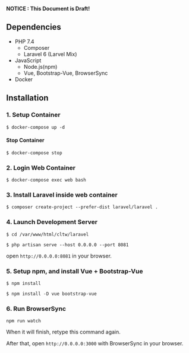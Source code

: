 **NOTICE : This Document is Draft!**

## Dependencies
- PHP 7.4
    - Composer
    - Laravel 6 (Larvel Mix)
- JavaScript
    - Node.js(npm)
    - Vue, Bootstrap-Vue, BrowserSync
- Docker

## Installation

### 1. Setup Container
`$ docker-compose up -d`

#### Stop Container
`$ docker-compose stop`

### 2. Login Web Container
`$ docker-compose exec web bash`

### 3. Install Laravel inside web container
`$ composer create-project --prefer-dist laravel/laravel .`

### 4. Launch Development Server
`$ cd /var/www/html/cltw/laravel`

`$ php artisan serve --host 0.0.0.0 --port 8081`

open `http://0.0.0.0:8081` in your browser.

### 5. Setup npm, and install Vue + Bootstrap-Vue
`$ npm install`

`$ npm install -D vue bootstrap-vue`

### 6. Run BrowserSync

`npm run watch`

When it will finish, retype this command again.

After that, open `http://0.0.0.0:3000` with BrowserSync in your browser.
